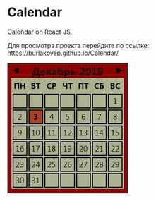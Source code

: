 # Calendar

Calendar on React JS.

Для просмотра проекта перейдите по ссылке: https://burlakovep.github.io/Calendar/

![alt text](screenshots/image.jpg)
